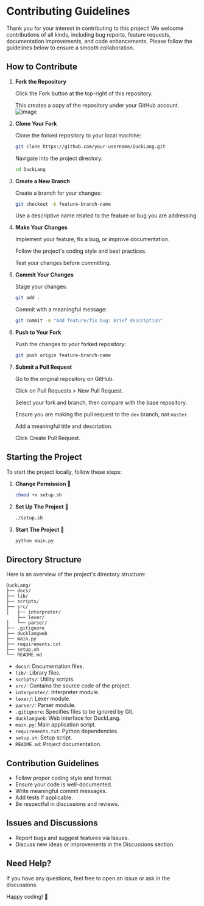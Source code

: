 # Contributing Guidelines

Thank you for your interest in contributing to this project! We welcome contributions of all kinds, including bug reports, feature requests, documentation improvements, and code enhancements. Please follow the guidelines below to ensure a smooth collaboration.

## How to Contribute

1. **Fork the Repository**

    Click the Fork button at the top-right of this repository.

    This creates a copy of the repository under your GitHub account.
   ![image](https://github.com/user-attachments/assets/f79fff7c-0c22-475c-80b6-581b4fabe66c)

2. **Clone Your Fork**

    Clone the forked repository to your local machine:

    ```sh
    git clone https://github.com/your-username/DuckLang.git
    ```

    Navigate into the project directory:

    ```sh
    cd DuckLang
    ```

3. **Create a New Branch**

    Create a branch for your changes:

    ```sh
    git checkout -b feature-branch-name
    ```

    Use a descriptive name related to the feature or bug you are addressing.

4. **Make Your Changes**

    Implement your feature, fix a bug, or improve documentation.

    Follow the project's coding style and best practices.

    Test your changes before committing.

5. **Commit Your Changes**

    Stage your changes:

    ```sh
    git add .
    ```

    Commit with a meaningful message:

    ```sh
    git commit -m "Add feature/fix bug: Brief description"
    ```

6. **Push to Your Fork**

    Push the changes to your forked repository:

    ```sh
    git push origin feature-branch-name
    ```

7. **Submit a Pull Request**

    Go to the original repository on GitHub.

    Click on Pull Requests > New Pull Request.

    Select your fork and branch, then compare with the base repository.

    Ensure you are making the pull request to the `dev` branch, not `master`.

    Add a meaningful title and description.

    Click Create Pull Request.

## Starting the Project

To start the project locally, follow these steps:

1. **Change Permission 🛃**

    ```sh
    chmod +x setup.sh
    ```

2. **Set Up The Project 🟰**

    ```sh
    ./setup.sh
    ```

3. **Start The Project 🚀**

    ```sh
    python main.py
    ```

## Directory Structure

Here is an overview of the project's directory structure:

```
DuckLang/
├── docs/
├── lib/
├── scripts/
├── src/
│   ├── interpreter/
    ├── lexer/
│   └── parser/
├── .gitignore
├── ducklangweb
├── main.py
├── requirements.txt
├── setup.sh
└── README.md
```

- `docs/`: Documentation files.
- `lib/`: Library files.
- `scripts/`: Utility scripts.
- `src/`: Contains the source code of the project.
- `interpreter/`: Interpreter module.
- `lexer/`: Lexer module.
- `parser/`: Parser module.
- `.gitignore`: Specifies files to be ignored by Git.
- `ducklangweb`: Web interface for DuckLang.
- `main.py`: Main application script.
- `requirements.txt`: Python dependencies.
- `setup.sh`: Setup script.
- `README.md`: Project documentation.

## Contribution Guidelines

- Follow proper coding style and format.
- Ensure your code is well-documented.
- Write meaningful commit messages.
- Add tests if applicable.
- Be respectful in discussions and reviews.

## Issues and Discussions

- Report bugs and suggest features via Issues.
- Discuss new ideas or improvements in the Discussions section.

## Need Help?

If you have any questions, feel free to open an issue or ask in the discussions.

Happy coding! 🚀
